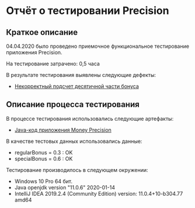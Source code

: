 # Отчёт о тестировании Precision

## Краткое описание

04.04.2020 было проведено приемочное функциональное тестирование приложения Precision.

На тестирование затрачено: 0,5 часа

В результате тестирования выявлены следующие дефекты:
* [Некорректный подсчет десятичной части бонуса](https://github.com/nmoraru/javaqa_2.2/issues/1)

## Описание процесса тестирования

В процессе тестирования использовались следующие артефакты:
* [Java-код приложения Money Precision](https://github.com/nmoraru/javaqa_2.2/blob/master/src/Main.java)

В качестве тестовых данных использовались данные:
* regularBonus = 0.3 : OK
* specialBonus = 0.6 : OK

Тестирование производилось в следующем окружении:
* Windows 10 Pro 64 бит.
* Java openjdk version "11.0.6" 2020-01-14
* IntelliJ IDEA 2019.2.4 (Community Edition) version: 11.0.4+10-b304.77 amd64

